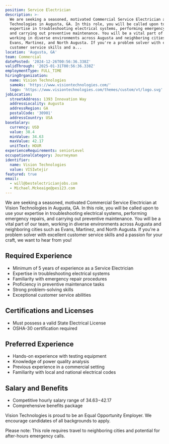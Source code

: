 ```yaml
---
position: Service Electrician
description: >-
  We are seeking a seasoned, motivated Commercial Service Electrician at Vision
  Technologies in Augusta, GA. In this role, you will be called upon to use your
  expertise in troubleshooting electrical systems, performing emergency repairs,
  and carrying out preventive maintenance. You will be a vital part of our team,
  working in diverse environments across Augusta and neighboring cities such as
  Evans, Martinez, and North Augusta. If you're a problem solver with excellent
  customer service skills and a...
location: 'Augusta, GA'
team: Commercial
datePosted: '2024-12-26T00:56:36.338Z'
validThrough: '2025-01-31T00:56:36.338Z'
employmentType: FULL_TIME
hiringOrganization:
  name: Vision Technologies
  sameAs: 'https://www.visiontechnologies.com/'
  logo: 'https://www.visiontechnologies.com/themes/custom/vt/logo.svg'
jobLocation:
  streetAddress: 1393 Innovation Way
  addressLocality: Augusta
  addressRegion: GA
  postalCode: '30901'
  addressCountry: USA
baseSalary:
  currency: USD
  value: 38.4
  minValue: 34.63
  maxValue: 42.17
  unitText: HOUR
experienceRequirements: seniorLevel
occupationalCategory: Journeyman
identifier:
  name: Vision Technologies
  value: VISIwtejir
featured: true
email:
  - will@bestelectricianjobs.com
  - Michael.Mckeaige@pes123.com
---
```




We are seeking a seasoned, motivated Commercial Service Electrician at Vision Technologies in Augusta, GA. In this role, you will be called upon to use your expertise in troubleshooting electrical systems, performing emergency repairs, and carrying out preventive maintenance. You will be a vital part of our team, working in diverse environments across Augusta and neighboring cities such as Evans, Martinez, and North Augusta. If you're a problem solver with excellent customer service skills and a passion for your craft, we want to hear from you!

## Required Experience

- Minimum of 5 years of experience as a Service Electrician
- Expertise in troubleshooting electrical systems
- Familiarity with emergency repair procedures
- Proficiency in preventive maintenance tasks
- Strong problem-solving skills
- Exceptional customer service abilities

## Certifications and Licenses

- Must possess a valid State Electrical License
- OSHA-30 certification required

## Preferred Experience

- Hands-on experience with testing equipment
- Knowledge of power quality analysis
- Previous experience in a commercial setting
- Familiarity with local and national electrical codes

## Salary and Benefits

- Competitive hourly salary range of $34.63-$42.17
- Comprehensive benefits package

Vision Technologies is proud to be an Equal Opportunity Employer. We encourage candidates of all backgrounds to apply.

Please note: This role requires travel to neighboring cities and potential for after-hours emergency calls.
